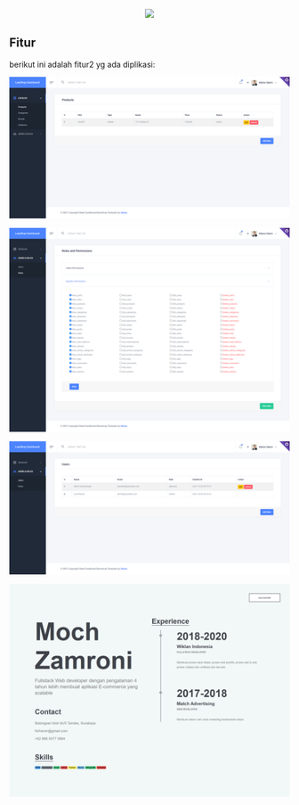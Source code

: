 <p align="center"><a href="https://laravel.com" target="_blank"><img src="https://raw.githubusercontent.com/laravel/art/master/logo-lockup/5%20SVG/2%20CMYK/1%20Full%20Color/laravel-logolockup-cmyk-red.svg" width="400"></a></p>

## Fitur

berikut ini adalah fitur2 yg ada diplikasi:

<p align="center"><img src="/art/screencapture-localhost-8000-admin-products-2021-10-29-05_16_36.jpg" alt="Product menu"></p>

<p align="center"><img src="/art/screencapture-localhost-8000-admin-roles-2021-10-29-05_17_13.jpg" alt="User menu"></p>

<p align="center"><img src="/art/screencapture-localhost-8000-admin-users-2021-10-29-05_16_58.jpg" alt="Role menu"></p>

<p align="center"><img src="/art/screencapture-localhost-8000-cv-2021-10-29-04_20_17.jpg" alt="CV"></p>
